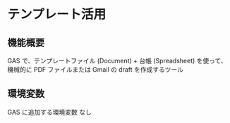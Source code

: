 # テンプレート活用

## 機能概要

GAS で、テンプレートファイル (Document) + 台帳 (Spreadsheet) を使って、機械的に PDF ファイルまたは Gmail の draft を作成するツール

## 環境変数

GAS に追加する環境変数
なし